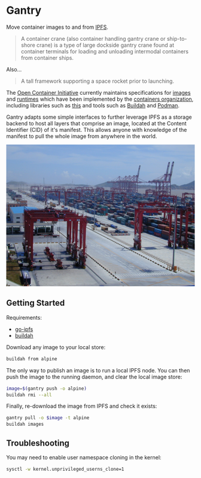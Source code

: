 # Gantry

Move container images to and from [IPFS](https://ipfs.io/).

> A container crane (also container handling gantry crane or ship-to-shore crane) is a type of large dockside gantry crane found at container terminals for loading and unloading intermodal containers from container ships.

Also...

> A tall framework supporting a space rocket prior to launching.

The [Open Container Initiative](https://www.opencontainers.org/) currently maintains specifications for [images](https://github.com/opencontainers/image-spec)
and [runtimes](https://github.com/opencontainers/runtime-spec) which have been implemented by the [containers organization](https://github.com/containers), including 
libraries such as [this](https://github.com/containers/storage) and tools such as [Buildah](https://github.com/containers/buildah) and [Podman](https://github.com/containers/libpod). 

Gantry adapts some simple interfaces to further leverage IPFS as a storage backend to host all layers that comprise an image, located 
at the Content Identifier (CID) of it's manifest. This allows anyone with knowledge of the manifest to pull the whole image from anywhere in the world. 

![Gantry](./gantry.jpg)

## Getting Started

Requirements:
 - [go-ipfs](https://github.com/ipfs/go-ipfs)
 - [buildah](https://github.com/containers/buildah)

Download any image to your local store:

```bash
buildah from alpine
```

The only way to publish an image is to run a local IPFS node.
You can then push the image to the running daemon, and clear the local image store:

```bash
image=$(gantry push -o alpine)
buildah rmi --all
```

Finally, re-download the image from IPFS and check it exists:

```bash
gantry pull -o $image -t alpine
buildah images
```

## Troubleshooting

You may need to enable user namespace cloning in the kernel:

```bash
sysctl -w kernel.unprivileged_userns_clone=1
```